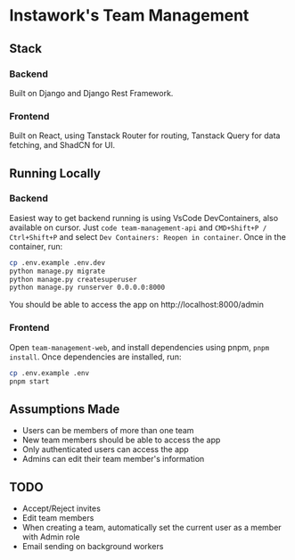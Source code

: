# Instawork's Team Management

## Stack

### Backend
Built on Django and Django Rest Framework.
### Frontend
Built on React, using Tanstack Router for routing, Tanstack Query for data fetching, and ShadCN for UI.

## Running Locally
### Backend
Easiest way to get backend running is using VsCode DevContainers, also available on cursor. Just `code team-management-api` and `CMD+Shift+P / Ctrl+Shift+P` and select `Dev Containers: Reopen in container`.
Once in the container, run:
```bash
cp .env.example .env.dev
python manage.py migrate
python manage.py createsuperuser
python manage.py runserver 0.0.0.0:8000
```
You should be able to access the app on http://localhost:8000/admin
### Frontend
Open `team-management-web`, and install dependencies using pnpm, `pnpm install`.
Once dependencies are installed, run:
```bash
cp .env.example .env
pnpm start
```

## Assumptions Made
- Users can be members of more than one team
- New team members should be able to access the app
- Only authenticated users can access the app
- Admins can edit their team member's information

## TODO
- Accept/Reject invites
- Edit team members
- When creating a team, automatically set the current user as a member with Admin role
- Email sending on background workers

